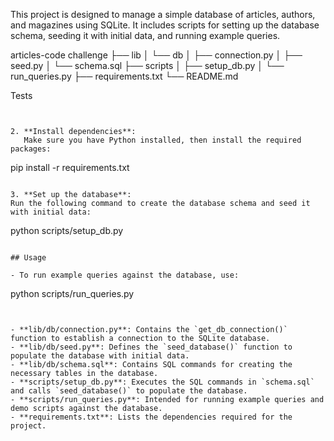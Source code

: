 

This project is designed to manage a simple database of articles, authors, and magazines using SQLite. It includes scripts for setting up the database schema, seeding it with initial data, and running example queries.




articles-code challenge
├── lib
│   └── db
│       ├── connection.py
│       ├── seed.py
│       └── schema.sql
├── scripts
│   ├── setup_db.py
│   └── run_queries.py
├── requirements.txt
└── README.md

Tests
```


2. **Install dependencies**:
   Make sure you have Python installed, then install the required packages:
   ```
   pip install -r requirements.txt
   ```

3. **Set up the database**:
   Run the following command to create the database schema and seed it with initial data:
   ```
   python scripts/setup_db.py
   ```

## Usage

- To run example queries against the database, use:
  ```
  python scripts/run_queries.py
  ```


- **lib/db/connection.py**: Contains the `get_db_connection()` function to establish a connection to the SQLite database.
- **lib/db/seed.py**: Defines the `seed_database()` function to populate the database with initial data.
- **lib/db/schema.sql**: Contains SQL commands for creating the necessary tables in the database.
- **scripts/setup_db.py**: Executes the SQL commands in `schema.sql` and calls `seed_database()` to populate the database.
- **scripts/run_queries.py**: Intended for running example queries and demo scripts against the database.
- **requirements.txt**: Lists the dependencies required for the project.



